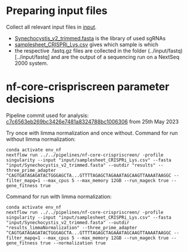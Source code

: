 # Preparing input files

Collect all relevant input files in [input](../input).

* [Synechocystis_v2_trimmed.fasta](../input/Synechocystis_v2_trimmed.fasta) is the library of used sgRNAs
* [samplesheet_CRISPRi_Lys.csv](../input/samplesheet_CRISPRi_Lys.csv) gives which sample is which
* the respective .fastq.gz files are collected in the folder (../input/fastq)[../input/fastq] and are the output of a sequencing run on a NextSeq 2000 system.

# nf-core-crispriscreen parameter decisions

Pipeline commit used for analysis: [c7c6563eb269bc3426e7481a8324788bc1006306](https://github.com/MPUSP/nf-core-crispriscreen/commit/c7c6563eb269bc3426e7481a8324788bc1006306) from 25th May 2023

Try once with limma normalization and once without. Command for run without limma normalization: 

```
conda activate env_nf
nextflow run ../../pipelines/nf-core-crispriscreen/ -profile singularity --input "input/samplesheet_CRISPRi_Lys.csv" --fasta "input/Synechocystis_v2_trimmed.fasta" --outdir "results" --three_prime_adapter ^CAGTGATAGAGATACTGGGAGCTA...GTTTTAGAGCTAGAAATAGCAAGTTAAAATAAGGC --filter_mapq=1 --max_cpus 5 --max_memory 12GB --run_mageck true --gene_fitness true
```

Command for run with limma normalization:

```
conda activate env_nf
nextflow run ../../pipelines/nf-core-crispriscreen/ -profile singularity --input "input/samplesheet_CRISPRi_Lys.csv" --fasta "input/Synechocystis_v2_trimmed.fasta" --outdir "results_limmaNormalization" --three_prime_adapter ^CAGTGATAGAGATACTGGGAGCTA...GTTTTAGAGCTAGAAATAGCAAGTTAAAATAAGGC --filter_mapq=1 --max_cpus 5 --max_memory 12GB --run_mageck true --gene_fitness true --normalization true
```
